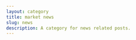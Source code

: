 ```yaml
---
layout: category
title: market news
slug: news
description: A category for news related posts.
---
```

